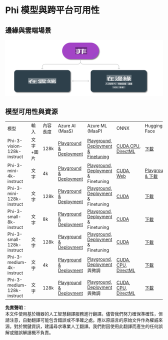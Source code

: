 # Phi 模型與跨平台可用性

## 邊緣與雲端場景

![EdgeCloud](../../../../../translated_images/01.phiedgecloud.b0223093d5c9be1e3050490fca4a8b42a0ea7445386aefc1e5b3f25d122b589d.tw.png)

## 模型可用性與資源

| | | | | | | | | |
|-|-|-|-|-|-|-|-|-|
|模型|輸入|內容長度|Azure AI (MaaS)|Azure ML (MaaP)|ONNX|Hugging Face|Ollama|Nvidia NIM|
|Phi-3-vision-128k-instruct|文字+圖片|128k|[Playground & Deployment](https://ai.azure.com/explore/models/Phi-3-vision-128k-instruct/version/2/registry/azureml)|[Playground, Deployment & Finetuning](https://ml.azure.com/registries/azureml/models/Phi-3-vision-128k-instruct/version/2)|[CUDA](https://huggingface.co/microsoft/Phi-3-vision-128k-instruct-onnx-cuda/tree/main),[CPU](https://huggingface.co/microsoft/Phi-3-vision-128k-instruct-onnx-cpu/tree/main), [DirectML](https://huggingface.co/microsoft/Phi-3-vision-128k-instruct-onnx-directml/tree/main)|[下載](https://huggingface.co/microsoft/Phi-3-vision-128k-instruct)|-無-|[NIM APIs](https://build.nvidia.com/microsoft/phi-3-vision-128k-instruct)|
|Phi-3-mini-4k-instruct|文字|4k|[Playground & Deployment](https://aka.ms/phi3-mini-4k-azure-ml)|[Playground, Deployment](https://aka.ms/phi3-mini-4k-azure-ml) & Finetuning|[CUDA](https://huggingface.co/microsoft/Phi-3-mini-4k-instruct-onnx), [Web](https://huggingface.co/microsoft/Phi-3-mini-4k-instruct-onnx)|[Playground & 下載](https://huggingface.co/chat/models/microsoft/Phi-3-mini-4k-instruct)|[GGUF](https://huggingface.co/microsoft/Phi-3-mini-4k-instruct-gguf)|[NIM APIs](https://build.nvidia.com/microsoft/phi-3-mini-4k)|
|Phi-3-mini-128k-instruct|文字|128k|[Playground & Deployment](https://ai.azure.com/explore/models/Phi-3-mini-128k-instruct/version/9/registry/azureml)|[Playground, Deployment](https://ai.azure.com/explore/models/Phi-3-mini-128k-instruct/version/9/registry/azureml) & Finetuning|[CUDA](https://huggingface.co/microsoft/Phi-3-mini-128k-instruct-onnx)|[下載](https://huggingface.co/microsoft/Phi-3-mini-128k-instruct-onnx)|-無-|[NIM APIs](https://build.nvidia.com/microsoft/phi-3-mini)|
|Phi-3-small-8k-instruct|文字|8k|[Playground & Deployment](https://ml.azure.com/registries/azureml/models/Phi-3-small-8k-instruct/version/2)|[Playground, Deployment](https://ai.azure.com/explore/models/Phi-3-small-8k-instruct/version/2/registry/azureml) & Finetuning|[CUDA](https://huggingface.co/microsoft/Phi-3-small-8k-instruct-onnx-cuda)|[下載](https://huggingface.co/microsoft/Phi-3-small-8k-instruct-onnx-cuda)|-無-|[NIM APIs](https://build.nvidia.com/microsoft/phi-3-small-8k-instruct?docker=false)|
|Phi-3-small-128k-instruct|文字|128k|[Playground & Deployment](https://ai.azure.com/explore/models/Phi-3-small-128k-instruct/version/2/registry/azureml)|[Playground, Deployment](https://ml.azure.com/registries/azureml/models/Phi-3-small-128k-instruct/version/2) & Finetuning|[CUDA](https://huggingface.co/microsoft/Phi-3-medium-128k-instruct-onnx-cuda)|[下載](https://huggingface.co/microsoft/Phi-3-small-128k-instruct)|-無-|[NIM APIs](https://build.nvidia.com/microsoft/phi-3-small-128k-instruct?docker=false)|
|Phi-3-medium-4k-instruct|文字|4k|[Playground & Deployment](https://huggingface.co/microsoft/Phi-3-medium-4k-instruct)|[Playground, Deployment](https://ml.azure.com/registries/azureml/models/Phi-3-medium-4k-instruct/version/2) 與微調|[CUDA](https://huggingface.co/microsoft/Phi-3-medium-4k-instruct-onnx-cuda/tree/main), [CPU](https://huggingface.co/microsoft/Phi-3-medium-4k-instruct-onnx-cpu/tree/main), [DirectML](https://huggingface.co/microsoft/Phi-3-medium-4k-instruct-onnx-directml/tree/main)|[下載](https://huggingface.co/microsoft/Phi-3-medium-4k-instruct)|-無-|[NIM APIs](https://build.nvidia.com/microsoft/phi-3-medium-4k-instruct?docker=false)|
|Phi-3-medium-128k-instruct|文字|128k|[Playground & Deployment](https://ai.azure.com/explore/models/Phi-3-medium-128k-instruct/version/2)|[Playground, Deployment](https://ml.azure.com/registries/azureml/models/Phi-3-medium-128k-instruct/version/2) 與微調|[CUDA](https://huggingface.co/microsoft/Phi-3-medium-128k-instruct-onnx-cuda/tree/main), [CPU](https://huggingface.co/microsoft/Phi-3-medium-128k-instruct-onnx-cpu/tree/main), [DirectML](https://huggingface.co/microsoft/Phi-3-medium-128k-instruct-onnx-directml/tree/main)|[下載](https://huggingface.co/microsoft/Phi-3-medium-128k-instruct)|-無-|-無-|

**免責聲明**：  
本文件使用基於機器的人工智慧翻譯服務進行翻譯。儘管我們努力確保準確性，但請注意，自動翻譯可能包含錯誤或不準確之處。應以原語言的原始文件作為權威來源。對於關鍵資訊，建議尋求專業人工翻譯。我們對因使用此翻譯而產生的任何誤解或錯誤解讀概不負責。